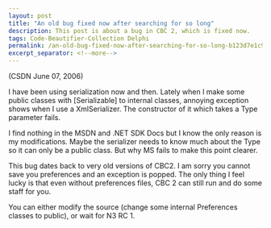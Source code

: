 ```yaml
---
layout: post
title: "An old bug fixed now after searching for so long"
description: This post is about a bug in CBC 2, which is fixed now.
tags: Code-Beautifier-Collection Delphi
permalink: /an-old-bug-fixed-now-after-searching-for-so-long-b123d7e1c926
excerpt_separator: <!--more-->
---
```

(CSDN June 07, 2006)

I have been using serialization now and then. Lately when I make some public classes with [Serializable] to internal classes, annoying exception shows when I use a XmlSerializer. The constructor of it which takes a Type parameter fails.
<!--more-->

I find nothing in the MSDN and .NET SDK Docs but I know the only reason is my modifications. Maybe the serializer needs to know much about the Type so it can only be a public class. But why MS fails to make this point clearer.

This bug dates back to very old versions of CBC2. I am sorry you cannot save you preferences and an exception is popped. The only thing I feel lucky is that even without preferences files, CBC 2 can still run and do some staff for you.

You can either modify the source (change some internal Preferences classes to public), or wait for N3 RC 1.
